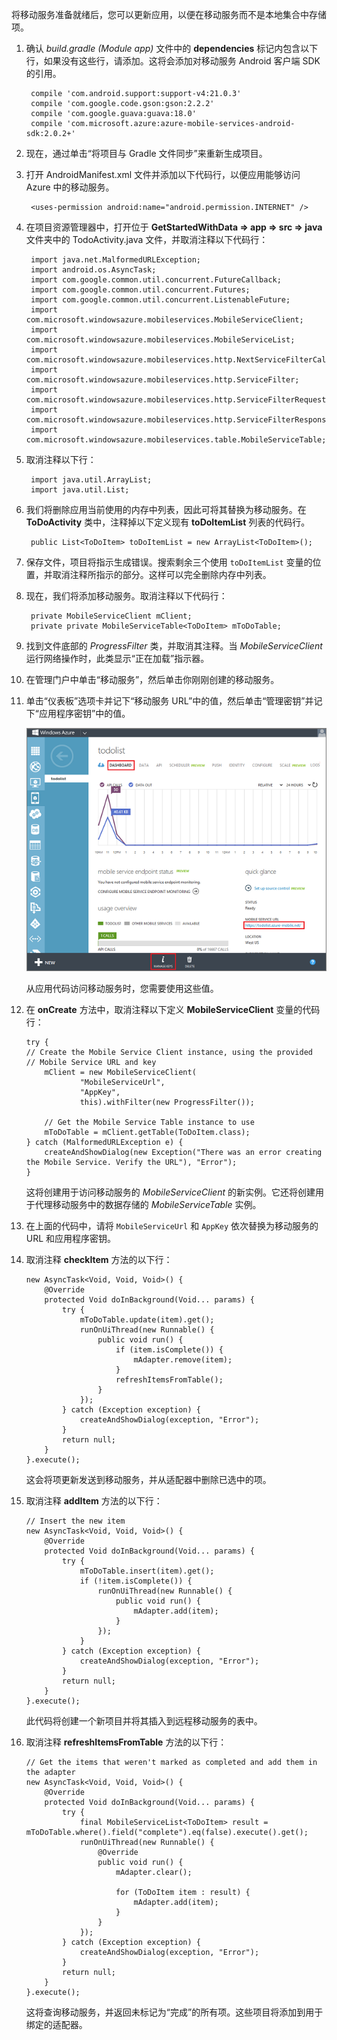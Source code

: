 将移动服务准备就绪后，您可以更新应用，以便在移动服务而不是本地集合中存储项。 

1. 确认 *build.gradle (Module app)* 文件中的 **dependencies** 标记内包含以下行，如果没有这些行，请添加。这将会添加对移动服务 Android 客户端 SDK 的引用。

		compile 'com.android.support:support-v4:21.0.3'
    	compile 'com.google.code.gson:gson:2.2.2'
	    compile 'com.google.guava:guava:18.0'
	    compile 'com.microsoft.azure:azure-mobile-services-android-sdk:2.0.2+'


2. 现在，通过单击“将项目与 Gradle 文件同步”来重新生成项目。

3. 打开 AndroidManifest.xml 文件并添加以下代码行，以便应用能够访问 Azure 中的移动服务。

		<uses-permission android:name="android.permission.INTERNET" />


4. 在项目资源管理器中，打开位于 **GetStartedWithData => app => src => java** 文件夹中的 TodoActivity.java 文件，并取消注释以下代码行：



		import java.net.MalformedURLException;
		import android.os.AsyncTask;
		import com.google.common.util.concurrent.FutureCallback;
		import com.google.common.util.concurrent.Futures;
		import com.google.common.util.concurrent.ListenableFuture;
		import com.microsoft.windowsazure.mobileservices.MobileServiceClient;
		import com.microsoft.windowsazure.mobileservices.MobileServiceList;
		import com.microsoft.windowsazure.mobileservices.http.NextServiceFilterCallback;
		import com.microsoft.windowsazure.mobileservices.http.ServiceFilter;
		import com.microsoft.windowsazure.mobileservices.http.ServiceFilterRequest;
		import com.microsoft.windowsazure.mobileservices.http.ServiceFilterResponse;
		import com.microsoft.windowsazure.mobileservices.table.MobileServiceTable;

 
5. 取消注释以下行：

		import java.util.ArrayList;
		import java.util.List;

6. 我们将删除应用当前使用的内存中列表，因此可将其替换为移动服务。在 **ToDoActivity** 类中，注释掉以下定义现有 **toDoItemList** 列表的代码行。

		public List<ToDoItem> toDoItemList = new ArrayList<ToDoItem>();

7. 保存文件，项目将指示生成错误。搜索剩余三个使用 `toDoItemList` 变量的位置，并取消注释所指示的部分。这样可以完全删除内存中列表。

8. 现在，我们将添加移动服务。取消注释以下代码行：

		private MobileServiceClient mClient;
		private private MobileServiceTable<ToDoItem> mToDoTable;

9. 找到文件底部的 *ProgressFilter* 类，并取消其注释。当 *MobileServiceClient* 运行网络操作时，此类显示“正在加载”指示器。


10. 在管理门户中单击“移动服务”，然后单击你刚刚创建的移动服务。

11. 单击“仪表板”选项卡并记下“移动服务 URL”中的值，然后单击“管理密钥”并记下“应用程序密钥”中的值。

   	![](./media/download-android-sample-code/mobile-dashboard-tab.png)

  	从应用代码访问移动服务时，您需要使用这些值。

12. 在 **onCreate** 方法中，取消注释以下定义 **MobileServiceClient** 变量的代码行：

		try {
		// Create the Mobile Service Client instance, using the provided
		// Mobile Service URL and key
			mClient = new MobileServiceClient(
					"MobileServiceUrl",
					"AppKey", 
					this).withFilter(new ProgressFilter());

			// Get the Mobile Service Table instance to use
			mToDoTable = mClient.getTable(ToDoItem.class);
		} catch (MalformedURLException e) {
			createAndShowDialog(new Exception("There was an error creating the Mobile Service. Verify the URL"), "Error");
		}

  	这将创建用于访问移动服务的  *MobileServiceClient* 的新实例。它还将创建用于代理移动服务中的数据存储的  *MobileServiceTable* 实例。

13. 在上面的代码中，请将 `MobileServiceUrl` 和 `AppKey` 依次替换为移动服务的 URL 和应用程序密钥。



14. 取消注释 **checkItem** 方法的以下行：

	    new AsyncTask<Void, Void, Void>() {
	        @Override
	        protected Void doInBackground(Void... params) {
	            try {
	                mToDoTable.update(item).get();
	                runOnUiThread(new Runnable() {
	                    public void run() {
	                        if (item.isComplete()) {
	                            mAdapter.remove(item);
	                        }
	                        refreshItemsFromTable();
	                    }
	                });
	            } catch (Exception exception) {
	                createAndShowDialog(exception, "Error");
	            }
	            return null;
	        }
	    }.execute();

   	这会将项更新发送到移动服务，并从适配器中删除已选中的项。
    
15. 取消注释 **addItem** 方法的以下行：
	
		// Insert the new item
		new AsyncTask<Void, Void, Void>() {
	        @Override
	        protected Void doInBackground(Void... params) {
	            try {
	                mToDoTable.insert(item).get();
	                if (!item.isComplete()) {
	                    runOnUiThread(new Runnable() {
	                        public void run() {
	                            mAdapter.add(item);
	                        }
	                    });
	                }
	            } catch (Exception exception) {
	                createAndShowDialog(exception, "Error");
	            }
	            return null;
	        }
	    }.execute();
		

  	此代码将创建一个新项目并将其插入到远程移动服务的表中。

16. 取消注释 **refreshItemsFromTable** 方法的以下行：

		// Get the items that weren't marked as completed and add them in the adapter
	    new AsyncTask<Void, Void, Void>() {
	        @Override
	        protected Void doInBackground(Void... params) {
	            try {
	                final MobileServiceList<ToDoItem> result = mToDoTable.where().field("complete").eq(false).execute().get();
	                runOnUiThread(new Runnable() {
	                    @Override
	                    public void run() {
	                        mAdapter.clear();

	                        for (ToDoItem item : result) {
	                            mAdapter.add(item);
	                        }
	                    }
	                });
	            } catch (Exception exception) {
	                createAndShowDialog(exception, "Error");
	            }
	            return null;
	        }
	    }.execute();

	这将查询移动服务，并返回未标记为“完成”的所有项。这些项目将添加到用于绑定的适配器。
		

<!-- URLs. -->
[移动服务 Android SDK]: http://aka.ms/Iajk6q
<!---HONumber=71-->